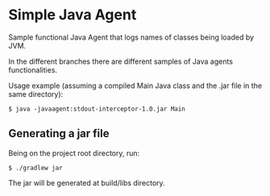 # Simple Java Agent

Sample functional Java Agent that logs names of classes being loaded by JVM.

In the different branches there are different samples of Java agents functionalities.

Usage example (assuming a compiled Main Java class and the .jar file in the same directory):

```$ java -javaagent:stdout-interceptor-1.0.jar Main```

## Generating a jar file

Being on the project root directory, run:

```$ ./gradlew jar```

The jar will be generated at build/libs directory.
